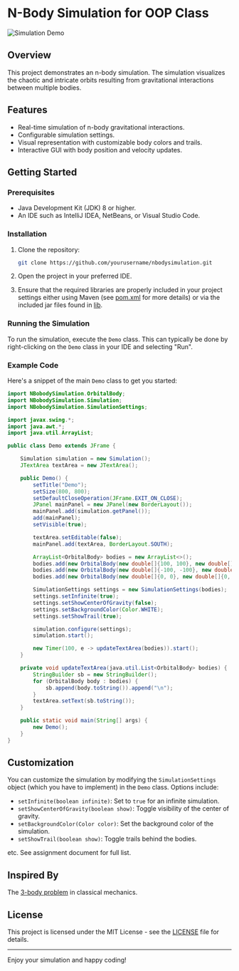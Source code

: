 # N-Body Simulation for OOP Class

![Simulation Demo](https://media.giphy.com/media/l3vR85PnGsBwu1PFK/giphy.gif)

## Overview

This project demonstrates an n-body simulation. The simulation visualizes the chaotic and intricate orbits resulting from gravitational interactions between multiple bodies.

## Features

- Real-time simulation of n-body gravitational interactions.
- Configurable simulation settings.
- Visual representation with customizable body colors and trails.
- Interactive GUI with body position and velocity updates.

## Getting Started

### Prerequisites

- Java Development Kit (JDK) 8 or higher.
- An IDE such as IntelliJ IDEA, NetBeans, or Visual Studio Code.

### Installation

1. Clone the repository:
   ```bash
   git clone https://github.com/yourusername/nbodysimulation.git
   ```

2. Open the project in your preferred IDE.

3. Ensure that the required libraries are properly included in your project settings either using Maven (see [pom.xml](https://github.com/Santius0/nbodysim/blob/main/pom.xml) for more details) or via the included jar files found in [lib](https://github.com/Santius0/nbodysim/tree/main/lib).

### Running the Simulation

To run the simulation, execute the `Demo` class. This can typically be done by right-clicking on the `Demo` class in your IDE and selecting "Run".

### Example Code

Here's a snippet of the main `Demo` class to get you started:

```java
import NBobodySimulation.OrbitalBody;
import NBobodySimulation.Simulation;
import NBobodySimulation.SimulationSettings;

import javax.swing.*;
import java.awt.*;
import java.util.ArrayList;

public class Demo extends JFrame {

    Simulation simulation = new Simulation();
    JTextArea textArea = new JTextArea();

    public Demo() {
        setTitle("Demo");
        setSize(800, 800);
        setDefaultCloseOperation(JFrame.EXIT_ON_CLOSE);
        JPanel mainPanel = new JPanel(new BorderLayout());
        mainPanel.add(simulation.getPanel());
        add(mainPanel);
        setVisible(true);

        textArea.setEditable(false);
        mainPanel.add(textArea, BorderLayout.SOUTH);

        ArrayList<OrbitalBody> bodies = new ArrayList<>();
        bodies.add(new OrbitalBody(new double[]{100, 100}, new double[]{30, 0}, 1, Color.RED));
        bodies.add(new OrbitalBody(new double[]{-100, -100}, new double[]{-30, 0}, 1, Color.BLUE));
        bodies.add(new OrbitalBody(new double[]{0, 0}, new double[]{0, 1}, 1, Color.GREEN));

        SimulationSettings settings = new SimulationSettings(bodies);
        settings.setInfinite(true);
        settings.setShowCenterOfGravity(false);
        settings.setBackgroundColor(Color.WHITE);
        settings.setShowTrail(true);

        simulation.configure(settings);
        simulation.start();

        new Timer(100, e -> updateTextArea(bodies)).start();
    }

    private void updateTextArea(java.util.List<OrbitalBody> bodies) {
        StringBuilder sb = new StringBuilder();
        for (OrbitalBody body : bodies) {
            sb.append(body.toString()).append("\n");
        }
        textArea.setText(sb.toString());
    }

    public static void main(String[] args) {
        new Demo();
    }
}
```

## Customization

You can customize the simulation by modifying the `SimulationSettings` object (which you have to implement) in the `Demo` class. Options include:

- `setInfinite(boolean infinite)`: Set to `true` for an infinite simulation.
- `setShowCenterOfGravity(boolean show)`: Toggle visibility of the center of gravity.
- `setBackgroundColor(Color color)`: Set the background color of the simulation.
- `setShowTrail(boolean show)`: Toggle trails behind the bodies.

etc. See assignment document for full list.

## Inspired By
The [3-body problem](https://en.wikipedia.org/wiki/Three-body_problem) in classical mechanics.

## License

This project is licensed under the MIT License - see the [LICENSE](https://github.com/Santius0/nbodysim/blob/main/LICENSE) file for details.

---

Enjoy your simulation and happy coding!
